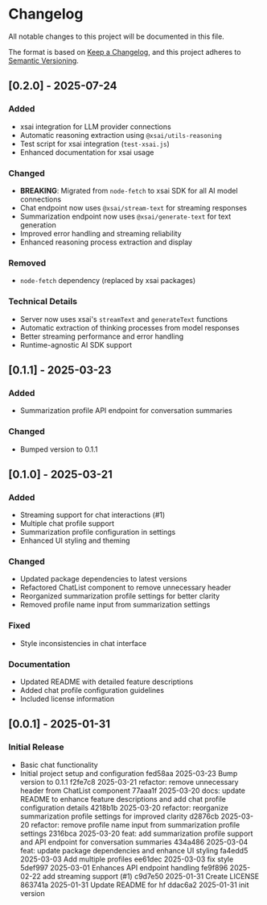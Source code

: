 # Changelog
All notable changes to this project will be documented in this file.

The format is based on [Keep a Changelog](https://keepachangelog.com/en/1.0.0/),
and this project adheres to [Semantic Versioning](https://semver.org/spec/v2.0.0.html).

## [0.2.0] - 2025-07-24

### Added
- xsai integration for LLM provider connections
- Automatic reasoning extraction using `@xsai/utils-reasoning`
- Test script for xsai integration (`test-xsai.js`)
- Enhanced documentation for xsai usage

### Changed
- **BREAKING**: Migrated from `node-fetch` to xsai SDK for all AI model connections
- Chat endpoint now uses `@xsai/stream-text` for streaming responses
- Summarization endpoint now uses `@xsai/generate-text` for text generation
- Improved error handling and streaming reliability
- Enhanced reasoning process extraction and display

### Removed
- `node-fetch` dependency (replaced by xsai packages)

### Technical Details
- Server now uses xsai's `streamText` and `generateText` functions
- Automatic extraction of thinking processes from model responses
- Better streaming performance and error handling
- Runtime-agnostic AI SDK support

## [0.1.1] - 2025-03-23

### Added
- Summarization profile API endpoint for conversation summaries

### Changed
- Bumped version to 0.1.1

## [0.1.0] - 2025-03-21

### Added
- Streaming support for chat interactions (#1)
- Multiple chat profile support
- Summarization profile configuration in settings
- Enhanced UI styling and theming

### Changed
- Updated package dependencies to latest versions
- Refactored ChatList component to remove unnecessary header
- Reorganized summarization profile settings for better clarity
- Removed profile name input from summarization settings

### Fixed
- Style inconsistencies in chat interface

### Documentation
- Updated README with detailed feature descriptions
- Added chat profile configuration guidelines
- Included license information

## [0.0.1] - 2025-01-31

### Initial Release
- Basic chat functionality
- Initial project setup and configuration
fed58aa 2025-03-23 Bump version to 0.1.1
f2fe7c8 2025-03-21 refactor: remove unnecessary header from ChatList component
77aaa1f 2025-03-20 docs: update README to enhance feature descriptions and add chat profile configuration details
4218b1b 2025-03-20 refactor: reorganize summarization profile settings for improved clarity
d2876cb 2025-03-20 refactor: remove profile name input from summarization profile settings
2316bca 2025-03-20 feat: add summarization profile support and API endpoint for conversation summaries
434a486 2025-03-04 feat: update package dependencies and enhance UI styling
fa4edd5 2025-03-03 Add multiple profiles
ee61dec 2025-03-03 fix style
5def997 2025-03-01 Enhances API endpoint handling
fe9f896 2025-02-22 add streaming support (#1)
c9d7e50 2025-01-31 Create LICENSE
863741a 2025-01-31 Update README for hf
ddac6a2 2025-01-31 init version
